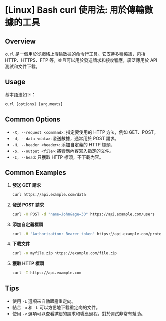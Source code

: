 # [Linux] Bash curl 使用法: 用於傳輸數據的工具

## Overview
`curl` 是一個用於從網絡上傳輸數據的命令行工具。它支持多種協議，包括 HTTP、HTTPS、FTP 等，並且可以用於發送請求和接收響應，廣泛應用於 API 測試和文件下載。

## Usage
基本語法如下：
```
curl [options] [arguments]
```

## Common Options
- `-X, --request <command>`: 指定要使用的 HTTP 方法，例如 GET、POST。
- `-d, --data <data>`: 發送數據，通常用於 POST 請求。
- `-H, --header <header>`: 添加自定義的 HTTP 標頭。
- `-o, --output <file>`: 將響應內容寫入指定的文件。
- `-I, --head`: 只獲取 HTTP 標頭，不下載內容。

## Common Examples
1. **發送 GET 請求**
   ```bash
   curl https://api.example.com/data
   ```

2. **發送 POST 請求**
   ```bash
   curl -X POST -d "name=John&age=30" https://api.example.com/users
   ```

3. **添加自定義標頭**
   ```bash
   curl -H "Authorization: Bearer token" https://api.example.com/protected
   ```

4. **下載文件**
   ```bash
   curl -o myfile.zip https://example.com/file.zip
   ```

5. **獲取 HTTP 標頭**
   ```bash
   curl -I https://api.example.com
   ```

## Tips
- 使用 `-L` 選項來自動跟隨重定向。
- 結合 `-o` 和 `-L` 可以方便地下載重定向的文件。
- 使用 `-v` 選項可以查看詳細的請求和響應過程，對於調試非常有幫助。
